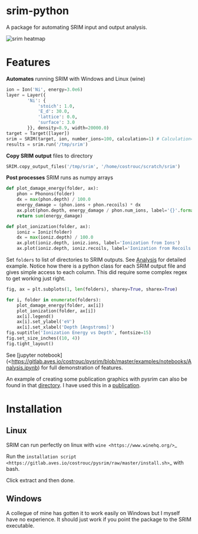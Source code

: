 # srim-python

A package for automating SRIM input and output analysis.

![srim heatmap](https://gitlab.aves.io/costrouc/pysrim/raw/master/examples/images/length-heatmap-log.png)

# Features

**Automates** running SRIM with Windows and Linux (wine)

``` python
ion = Ion('Ni', energy=3.0e6)
layer = Layer({
        'Ni': {
            'stoich': 1.0,
            'E_d': 30.0,
            'lattice': 0.0,
            'surface': 3.0
        }}, density=8.9, width=20000.0)
target = Target([layer])
srim = SRIM(target, ion, number_ions=100, calculation=1) # Calculation=2 => full cascade
results = srim.run('/tmp/srim')
```

**Copy SRIM output** files to directory

``` python
SRIM.copy_output_files('/tmp/srim', '/home/costrouc/scratch/srim')
```

**Post processes** SRIM runs as numpy arrays

``` python
def plot_damage_energy(folder, ax):
    phon = Phonons(folder)
    dx = max(phon.depth) / 100.0
    energy_damage = (phon.ions + phon.recoils) * dx
    ax.plot(phon.depth, energy_damage / phon.num_ions, label='{}'.format(folder))
    return sum(energy_damage)

def plot_ionization(folder, ax):
    ioniz = Ioniz(folder)
    dx = max(ioniz.depth) / 100.0
    ax.plot(ioniz.depth, ioniz.ions, label='Ionization from Ions')
    ax.plot(ioniz.depth, ioniz.recoils, label='Ionization from Recoils')
```

Set `folders` to list of directories to SRIM outputs. See
[Analysis](https://gitlab.com/costrouc/srim-python/blob/master/examples/notebooks/Analysis.ipynb)
for detailed example. Notice how there is a python class for each SRIM
output file and gives simple access to each column. This did require
some complex regex to get working just right.

``` python
fig, ax = plt.subplots(1, len(folders), sharey=True, sharex=True)

for i, folder in enumerate(folders):
    plot_damage_energy(folder, ax[i])
    plot_ionization(folder, ax[i])
    ax[i].legend()
    ax[i].set_ylabel('eV')
    ax[i].set_xlabel('Depth [Angstroms]')
fig.suptitle('Ionization Energy vs Depth', fontsize=15)
fig.set_size_inches((10, 4))
fig.tight_layout()
```

See [jupyter
notebook](<https://gitlab.aves.io/costrouc/pysrim/blob/master/examples/notebooks/Analysis.ipynb)
for full demonstration of features.

An example of creating some publication graphics with pysrim can also
be found in that
[directory](https://gitlab.aves.io/costrouc/pysrim/blob/master/examples/notebooks/SiC.ipynb). I
have used this in a
[publication](https://doi.org/10.1016/j.cossms.2017.09.003).


# Installation

## Linux

SRIM can run perfectly on linux with `wine <https://www.winehq.org/>`_

Run the `installation script <https://gitlab.aves.io/costrouc/pysrim/raw/master/install.sh>`_ with bash.

Click extract and then done.

## Windows

A collegue of mine has gotten it to work easily on Windows but I
myself have no experience. It should just work if you point the
package to the SRIM executable.
